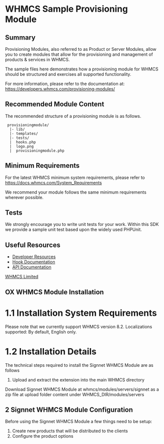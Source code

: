 # WHMCS Sample Provisioning Module #

## Summary ##

Provisioning Modules, also referred to as Product or Server Modules, allow you
to create modules that allow for the provisioning and management of products &
services in WHMCS.

The sample files here demonstrates how a provisioning module for WHMCS should
be structured and exercises all supported functionality.

For more information, please refer to the documentation at:
https://developers.whmcs.com/provisioning-modules/

## Recommended Module Content ##

The recommended structure of a provisioning module is as follows.

```
 provisioningmodule/
  |- lib/
  |- templates/
  |- tests/
  |  hooks.php
  |  logo.png
  |  provisioningmodule.php
```

## Minimum Requirements ##

For the latest WHMCS minimum system requirements, please refer to
https://docs.whmcs.com/System_Requirements

We recommend your module follows the same minimum requirements wherever
possible.

## Tests ##

We strongly encourage you to write unit tests for your work. Within this SDK we
provide a sample unit test based upon the widely used PHPUnit.

## Useful Resources
* [Developer Resources](https://developers.whmcs.com/)
* [Hook Documentation](https://developers.whmcs.com/hooks/)
* [API Documentation](https://developers.whmcs.com/api/)

[WHMCS Limited](https://www.whmcs.com)

## OX WHMCS Module Installation ##


# 1.1 Installation System Requirements #
Please note that we currently support WHMCS version 8.2.
Localizations supported: By default, English only.

# 1.2 Installation Details #
The technical steps required to install the Signnet WHMCS Module are as follows
1. Upload and extract the extension into the main WHMCS directory

 Download Signnet WHMCS Module at whmcs/modules/servers/signnet as a zip file at upload folder content
under WHMCS_DIR/modules/servers

## 2 Signnet WHMCS Module Configuration ##
Before using the Signnet WHMCS Module a few things need to be setup:
1. Create new products that will be distributed to the clients
2. Configure the product options